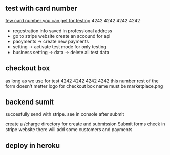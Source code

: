 ## test with card number

[few card number you can get for testing](https://stripe.com/docs/quickstart)
4242 4242 4242 4242
 - regestration info saved in professional address
 - go to stripe website create an accound for api
 - paoyments -> create new payments
 - setting -> activate test mode for only testing
 - business setting -> data -> delete all test data

## checkout box

as long as we use for test 4242 4242 4242 4242 this number
rest of the form doesn't metter
logo for checkout box name must be marketplace.png

## backend sumit

succesfully send with stripe. see in console after submit

create a /charge directory for create and submission
Submit forms
check in stripe website there will add some customers and payments

## deploy in heroku


